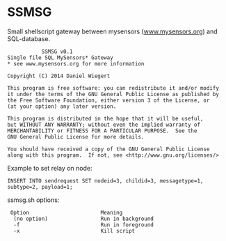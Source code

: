 SSMSG
=====

Small shellscript gateway between mysensors (www.mysensors.org) and SQL-database.

               SSMSG v0.1
    Single file SQL MySensors* Gateway
    * see www.mysensors.org for more information

    Copyright (C) 2014 Daniel Wiegert

    This program is free software: you can redistribute it and/or modify
    it under the terms of the GNU General Public License as published by
    the Free Software Foundation, either version 3 of the License, or
    (at your option) any later version.

    This program is distributed in the hope that it will be useful,
    but WITHOUT ANY WARRANTY; without even the implied warranty of
    MERCHANTABILITY or FITNESS FOR A PARTICULAR PURPOSE.  See the
    GNU General Public License for more details.

    You should have received a copy of the GNU General Public License
    along with this program.  If not, see <http://www.gnu.org/licenses/>


Example to set relay on node:
```
INSERT INTO sendrequest SET nodeid=3, childid=3, messagetype=1, subtype=2, payload=1;
```

ssmsg.sh options:
```
 Option                       Meaning
  (no option)                 Run in background
  -f                          Run in foreground
  -x                          Kill script
```
